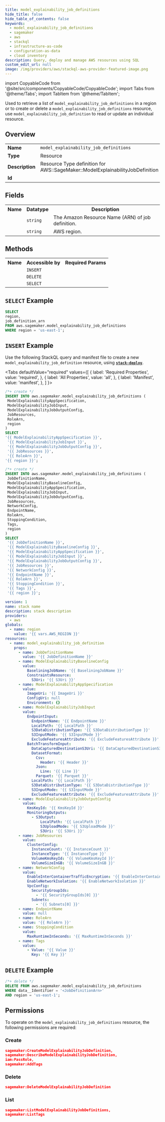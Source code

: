 ```yaml
---
title: model_explainability_job_definitions
hide_title: false
hide_table_of_contents: false
keywords:
  - model_explainability_job_definitions
  - sagemaker
  - aws
  - stackql
  - infrastructure-as-code
  - configuration-as-data
  - cloud inventory
description: Query, deploy and manage AWS resources using SQL
custom_edit_url: null
image: /img/providers/aws/stackql-aws-provider-featured-image.png
---
```


import CopyableCode from '@site/src/components/CopyableCode/CopyableCode';
import Tabs from '@theme/Tabs';
import TabItem from '@theme/TabItem';


Used to retrieve a list of <code>model_explainability_job_definitions</code> in a region or to create or delete a <code>model_explainability_job_definitions</code> resource, use <code>model_explainability_job_definition</code> to read or update an individual resource.

## Overview
<table><tbody>
<tr><td><b>Name</b></td><td><code>model_explainability_job_definitions</code></td></tr>
<tr><td><b>Type</b></td><td>Resource</td></tr>
<tr><td><b>Description</b></td><td>Resource Type definition for AWS::SageMaker::ModelExplainabilityJobDefinition</td></tr>
<tr><td><b>Id</b></td><td><CopyableCode code="aws.sagemaker.model_explainability_job_definitions" /></td></tr>
</tbody></table>

## Fields
<table><tbody>
<tr><th>Name</th><th>Datatype</th><th>Description</th></tr>
<tr><td><CopyableCode code="job_definition_arn" /></td><td><code>string</code></td><td>The Amazon Resource Name (ARN) of job definition.</td></tr>
<tr><td><CopyableCode code="region" /></td><td><code>string</code></td><td>AWS region.</td></tr>

</tbody></table>

## Methods

<table><tbody>
  <tr>
    <th>Name</th>
    <th>Accessible by</th>
    <th>Required Params</th>
  </tr>
  <tr>
    <td><CopyableCode code="create_resource" /></td>
    <td><code>INSERT</code></td>
    <td><CopyableCode code="ModelExplainabilityAppSpecification, ModelExplainabilityJobInput, ModelExplainabilityJobOutputConfig, JobResources, RoleArn, region" /></td>
  </tr>
  <tr>
    <td><CopyableCode code="delete_resource" /></td>
    <td><code>DELETE</code></td>
    <td><CopyableCode code="data__Identifier, region" /></td>
  </tr>
  <tr>
    <td><CopyableCode code="list_resource" /></td>
    <td><code>SELECT</code></td>
    <td><CopyableCode code="region" /></td>
  </tr>
</tbody></table>

## `SELECT` Example
```sql
SELECT
region,
job_definition_arn
FROM aws.sagemaker.model_explainability_job_definitions
WHERE region = 'us-east-1';
```

## `INSERT` Example

Use the following StackQL query and manifest file to create a new <code>model_explainability_job_definition</code> resource, using [__`stack-deploy`__](https://pypi.org/project/stack-deploy/).

<Tabs
    defaultValue="required"
    values={[
      { label: 'Required Properties', value: 'required', },
      { label: 'All Properties', value: 'all', },
      { label: 'Manifest', value: 'manifest', },
    ]
}>
<TabItem value="required">

```sql
/*+ create */
INSERT INTO aws.sagemaker.model_explainability_job_definitions (
 ModelExplainabilityAppSpecification,
 ModelExplainabilityJobInput,
 ModelExplainabilityJobOutputConfig,
 JobResources,
 RoleArn,
 region
)
SELECT 
'{{ ModelExplainabilityAppSpecification }}',
 '{{ ModelExplainabilityJobInput }}',
 '{{ ModelExplainabilityJobOutputConfig }}',
 '{{ JobResources }}',
 '{{ RoleArn }}',
'{{ region }}';
```
</TabItem>
<TabItem value="all">

```sql
/*+ create */
INSERT INTO aws.sagemaker.model_explainability_job_definitions (
 JobDefinitionName,
 ModelExplainabilityBaselineConfig,
 ModelExplainabilityAppSpecification,
 ModelExplainabilityJobInput,
 ModelExplainabilityJobOutputConfig,
 JobResources,
 NetworkConfig,
 EndpointName,
 RoleArn,
 StoppingCondition,
 Tags,
 region
)
SELECT 
 '{{ JobDefinitionName }}',
 '{{ ModelExplainabilityBaselineConfig }}',
 '{{ ModelExplainabilityAppSpecification }}',
 '{{ ModelExplainabilityJobInput }}',
 '{{ ModelExplainabilityJobOutputConfig }}',
 '{{ JobResources }}',
 '{{ NetworkConfig }}',
 '{{ EndpointName }}',
 '{{ RoleArn }}',
 '{{ StoppingCondition }}',
 '{{ Tags }}',
 '{{ region }}';
```
</TabItem>
<TabItem value="manifest">

```yaml
version: 1
name: stack name
description: stack description
providers:
  - aws
globals:
  - name: region
    value: '{{ vars.AWS_REGION }}'
resources:
  - name: model_explainability_job_definition
    props:
      - name: JobDefinitionName
        value: '{{ JobDefinitionName }}'
      - name: ModelExplainabilityBaselineConfig
        value:
          BaseliningJobName: '{{ BaseliningJobName }}'
          ConstraintsResource:
            S3Uri: '{{ S3Uri }}'
      - name: ModelExplainabilityAppSpecification
        value:
          ImageUri: '{{ ImageUri }}'
          ConfigUri: null
          Environment: {}
      - name: ModelExplainabilityJobInput
        value:
          EndpointInput:
            EndpointName: '{{ EndpointName }}'
            LocalPath: '{{ LocalPath }}'
            S3DataDistributionType: '{{ S3DataDistributionType }}'
            S3InputMode: '{{ S3InputMode }}'
            ExcludeFeaturesAttribute: '{{ ExcludeFeaturesAttribute }}'
          BatchTransformInput:
            DataCapturedDestinationS3Uri: '{{ DataCapturedDestinationS3Uri }}'
            DatasetFormat:
              Csv:
                Header: '{{ Header }}'
              Json:
                Line: '{{ Line }}'
              Parquet: '{{ Parquet }}'
            LocalPath: '{{ LocalPath }}'
            S3DataDistributionType: '{{ S3DataDistributionType }}'
            S3InputMode: '{{ S3InputMode }}'
            ExcludeFeaturesAttribute: '{{ ExcludeFeaturesAttribute }}'
      - name: ModelExplainabilityJobOutputConfig
        value:
          KmsKeyId: '{{ KmsKeyId }}'
          MonitoringOutputs:
            - S3Output:
                LocalPath: '{{ LocalPath }}'
                S3UploadMode: '{{ S3UploadMode }}'
                S3Uri: '{{ S3Uri }}'
      - name: JobResources
        value:
          ClusterConfig:
            InstanceCount: '{{ InstanceCount }}'
            InstanceType: '{{ InstanceType }}'
            VolumeKmsKeyId: '{{ VolumeKmsKeyId }}'
            VolumeSizeInGB: '{{ VolumeSizeInGB }}'
      - name: NetworkConfig
        value:
          EnableInterContainerTrafficEncryption: '{{ EnableInterContainerTrafficEncryption }}'
          EnableNetworkIsolation: '{{ EnableNetworkIsolation }}'
          VpcConfig:
            SecurityGroupIds:
              - '{{ SecurityGroupIds[0] }}'
            Subnets:
              - '{{ Subnets[0] }}'
      - name: EndpointName
        value: null
      - name: RoleArn
        value: '{{ RoleArn }}'
      - name: StoppingCondition
        value:
          MaxRuntimeInSeconds: '{{ MaxRuntimeInSeconds }}'
      - name: Tags
        value:
          - Value: '{{ Value }}'
            Key: '{{ Key }}'

```
</TabItem>
</Tabs>

## `DELETE` Example

```sql
/*+ delete */
DELETE FROM aws.sagemaker.model_explainability_job_definitions
WHERE data__Identifier = '<JobDefinitionArn>'
AND region = 'us-east-1';
```

## Permissions

To operate on the <code>model_explainability_job_definitions</code> resource, the following permissions are required:

### Create
```json
sagemaker:CreateModelExplainabilityJobDefinition,
sagemaker:DescribeModelExplainabilityJobDefinition,
iam:PassRole,
sagemaker:AddTags
```

### Delete
```json
sagemaker:DeleteModelExplainabilityJobDefinition
```

### List
```json
sagemaker:ListModelExplainabilityJobDefinitions,
sagemaker:ListTags
```

